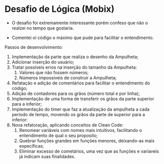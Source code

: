 # Desafio de Lógica (Mobix)
- O desafio foi extremamente interessante porém confeso que não o realzei no tempo que gostaria.

- Comentei oi código o máximo que pude para facilitar o entendimento.

Passos de desenvolvimento:

1. Implementação da parte que realiza o desenho da Ampulheta;
2. Adicionar inserção do usuário;
3. Tratar possíveis erros na inserção do tamanho da Ampulheta:
	1. Valores que não fossem números;
	2. Números impossíveis de construir a Ampulheta;
4. Refatação e adição de comentários para facilitar o entendimento do código;
5. Adição de contadores para os grãos (número total e por linha);
6. Implementação de uma forma de transferir os grãos da parte superior para a inferior;
7. Implementação do timer que faz a atualização da ampulheta a cada periodo de tempo, movendo os grãos da parte de superior para a inferior:
8. Nova refatoração, aplicando conceitos de Clean Code:
	1. Renomear variáveis com nomes mais intuitivos, facilitando o entendimento de qual o seu proposito;
	2. Quebrar funções grandes em funções menores, deixando-as mais específicas;
	3. Eliminar excesso de cometários, uma vez que as funções e varíaveis já indicam suas finalidades. 
